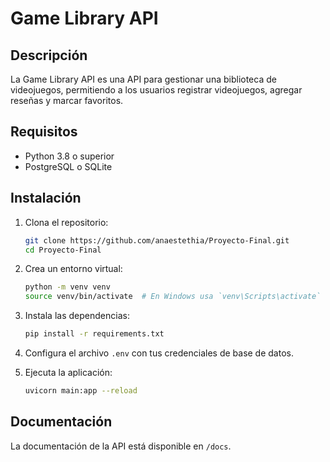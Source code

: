 # Game Library API

## Descripción
La Game Library API es una API para gestionar una biblioteca de videojuegos, permitiendo a los usuarios registrar videojuegos, agregar reseñas y marcar favoritos.

## Requisitos
- Python 3.8 o superior
- PostgreSQL o SQLite

## Instalación

1. Clona el repositorio:
   ```bash
   git clone https://github.com/anaestethia/Proyecto-Final.git
   cd Proyecto-Final
   ```

2. Crea un entorno virtual:
   ```bash
   python -m venv venv
   source venv/bin/activate  # En Windows usa `venv\Scripts\activate`
   ```

3. Instala las dependencias:
   ```bash
   pip install -r requirements.txt
   ```

4. Configura el archivo `.env` con tus credenciales de base de datos.

5. Ejecuta la aplicación:
   ```bash
   uvicorn main:app --reload
   ```

## Documentación
La documentación de la API está disponible en `/docs`.